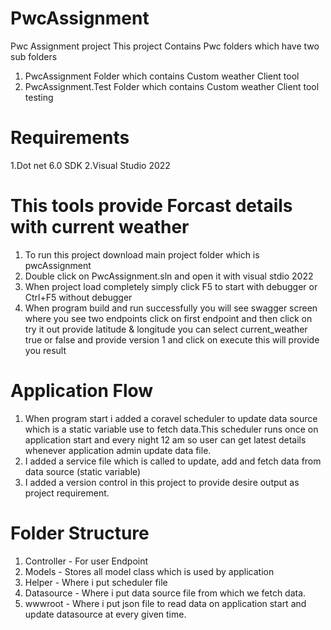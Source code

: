 # PwcAssignment
Pwc Assignment project
This project Contains Pwc folders which have two sub folders
  1. PwcAssignment Folder which contains Custom weather Client tool
  2. PwcAssignment.Test Folder which contains Custom weather Client tool testing 
  
  
# Requirements  
  1.Dot net 6.0 SDK
  2.Visual Studio 2022

# This tools provide Forcast details with current weather 
 
  1. To run this project download main project folder which is pwcAssignment
  2. Double click on PwcAssignment.sln and open it with visual stdio 2022
  3. When project load completely simply click F5 to start with debugger or Ctrl+F5 without debugger
  4. When program build and run successfully you will see swagger screen where you see two endpoints click on first endpoint and then click on try it out
      provide latitude & longitude you can select current_weather true or false and provide version 1 and click on execute this will provide you result
      
# Application Flow
  1. When program start i added a coravel scheduler to update data source which is a static variable use to fetch data.This scheduler runs once on application start        and every night 12 am so user can get latest details whenever application admin update data file. 
  2. I added a service file which is called to update, add and fetch data from data source (static variable)
  3. I added a version control in this project to provide desire output as project requirement.
  
# Folder Structure
  1. Controller - For user Endpoint 
  2. Models - Stores all model class which is used by application
  3. Helper - Where i put scheduler file 
  4. Datasource - Where i put data source file from which we fetch data.
  5. wwwroot - Where i put json file to read data on application start and update datasource at every given time.
